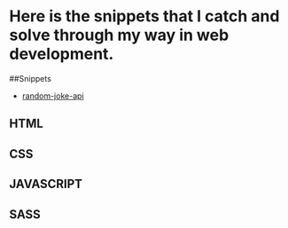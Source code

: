 # Here is the snippets that I catch and solve through my way in web development.
##Snippets
- [random-joke-api](https://yamanx8.github.io/snippets/random-joke-api/)

## HTML
## CSS
## JAVASCRIPT
## SASS

